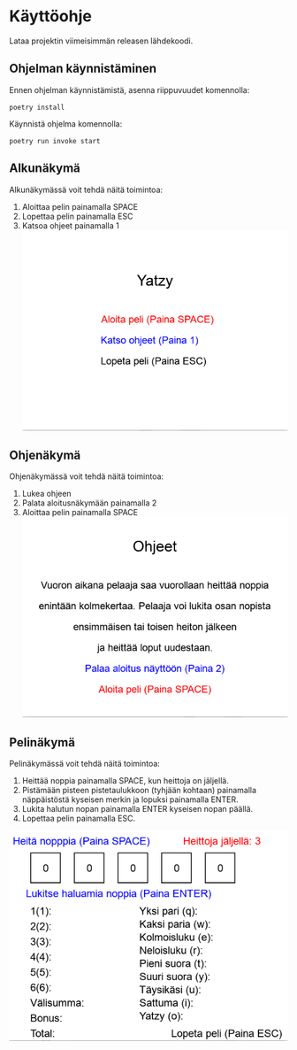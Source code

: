 # Käyttöohje

Lataa projektin viimeisimmän releasen lähdekoodi.

## Ohjelman käynnistäminen

Ennen ohjelman käynnistämistä, asenna riippuvuudet komennolla:
```
poetry install
```
Käynnistä ohjelma komennolla:
```
poetry run invoke start
```
## Alkunäkymä

Alkunäkymässä voit tehdä näitä toimintoa:
1. Aloittaa pelin painamalla SPACE
2. Lopettaa pelin painamalla ESC 
3. Katsoa ohjeet painamalla 1
![Alkunäkymä](https://github.com/Sokirates/ot-harjoitustyo/blob/main/dokumentaatio/kuvat/aloitusn%C3%A4kym%C3%A4.png)
## Ohjenäkymä

Ohjenäkymässä voit tehdä näitä toimintoa:
1. Lukea ohjeen
2. Palata aloitusnäkymään painamalla 2
3. Aloittaa pelin painamalla SPACE
![Ohjenäkymä](https://github.com/Sokirates/ot-harjoitustyo/blob/main/dokumentaatio/kuvat/ohjen%C3%A4kym%C3%A4.png)
## Pelinäkymä

Pelinäkymässä voit tehdä näitä toimintoa:
1. Heittää noppia painamalla SPACE, kun heittoja on jäljellä.
2. Pistämään pisteen pistetaulukkoon (tyhjään kohtaan) painamalla näppäistöstä kyseisen merkin
ja lopuksi painamalla ENTER.
3. Lukita halutun nopan painamalla ENTER kyseisen nopan päällä.
4. Lopettaa pelin painamalla ESC.

![Pelinäkymä](https://github.com/Sokirates/ot-harjoitustyo/blob/main/dokumentaatio/kuvat/pelin%C3%A4kym%C3%A4.png)
